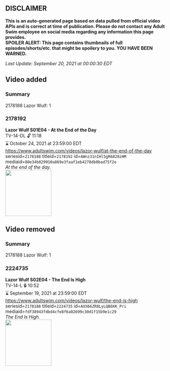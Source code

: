 ## DISCLAIMER
**This is an auto-generated page based on data pulled from official video APIs and is correct at time of publication. Please do not contact any Adult Swim employee on social media regarding any information this page provides.**  
**SPOILER ALERT: This page contains thumbnails of full episodes/shorts/etc. that might be spoilery to you. YOU HAVE BEEN WARNED.**  

_Last Update: September 20, 2021 at 00:00:30 EDT_
## Video added
### Summary
2178188 Lazor Wulf: 1  
### 2178192
**Lazor Wulf S01E04 - At the End of the Day**  
TV-14-DL 🔓 11:18  
⌛ October 24, 2021 at 23:59:00 EDT  
https://www.adultswim.com/videos/lazor-wulf/at-the-end-of-the-day  
seriesid=`2178188` titleid=`2178192` id=`AWnz31nIHl5gR6828zHM` mediaid=`80e34b029910a869e3faaf1eb4278db0bad75f2e`  
_At the end of the day._  
<a href="https://i.cdn.turner.com/adultswim/big/image-upload/thumbnails/thumb-2_image-15549925220073.jpg"><img src="https://i.cdn.turner.com/adultswim/big/image-upload/thumbnails/thumb-2_image-15549925220073.jpg" height="144px" /></a>
## Video removed
### Summary
2178188 Lazor Wulf: 1  
### 2224735
**Lazor Wulf S02E04 - The End Is High**  
TV-14-L 🔒 10:52  
⌛ September 19, 2021 at 23:59:00 EDT  
https://www.adultswim.com/videos/lazor-wulf/the-end-is-high  
seriesid=`2178188` titleid=`2224735` id=`AXX66ZR8LyLQBOXK_Pri` mediaid=`fdf38943fdbd4cfe8f6a02699c30d1f15b9e1c29`  
_The End Is High._  
<a href="https://media.cdn.adultswim.com/uploads/20201124/thumbnails/2_2011241040101-LazorWulf_204_dup-20201001_EndIsHigh.jpg"><img src="https://media.cdn.adultswim.com/uploads/20201124/thumbnails/2_2011241040101-LazorWulf_204_dup-20201001_EndIsHigh.jpg" height="144px" /></a>
